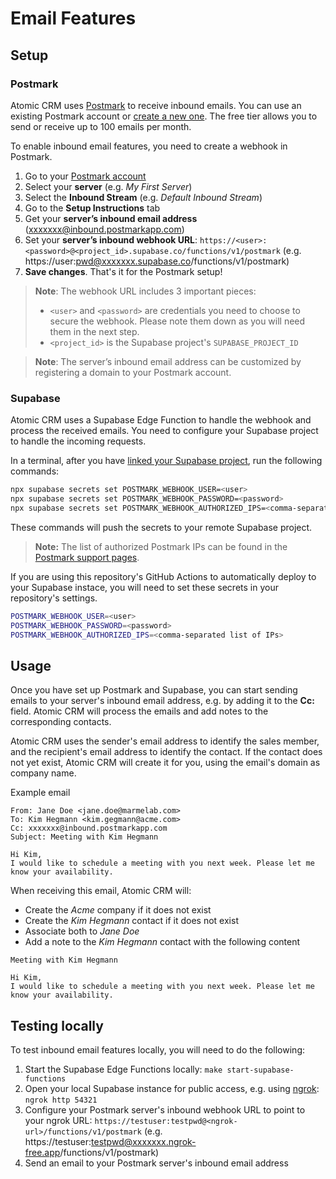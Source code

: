 # Email Features

## Setup

### Postmark

Atomic CRM uses [Postmark](https://postmarkapp.com/) to receive inbound emails. You can use an existing Postmark account or [create a new one](https://account.postmarkapp.com/sign_up). The free tier allows you to send or receive up to 100 emails per month.

To enable inbound email features, you need to create a webhook in Postmark.

1. Go to your [Postmark account](https://account.postmarkapp.com/)
2. Select your **server** (e.g. _My First Server_)
3. Select the **Inbound Stream** (e.g. _Default Inbound Stream_)
4. Go to the **Setup Instructions** tab
5. Get your **server’s inbound email address** (xxxxxxx@inbound.postmarkapp.com)
6. Set your **server’s inbound webhook URL**: `https://<user>:<password>@<project_id>.supabase.co/functions/v1/postmark` (e.g. https://user:pwd@xxxxxxx.supabase.co/functions/v1/postmark)
7. **Save changes**. That's it for the Postmark setup!

> **Note**: The webhook URL includes 3 important pieces:
> - `<user>` and `<password>` are credentials you need to choose to secure the webhook. Please note them down as you will need them in the next step.
> - `<project_id>` is the Supabase project's `SUPABASE_PROJECT_ID`

> **Note**: The server’s inbound email address can be customized by registering a domain to your Postmark account.

### Supabase

Atomic CRM uses a Supabase Edge Function to handle the webhook and process the received emails. You need to configure your Supabase project to handle the incoming requests.

In a terminal, after you have [linked your Supabase project](#using-an-existing-supabase-instance), run the following commands:

```sh
npx supabase secrets set POSTMARK_WEBHOOK_USER=<user>
npx supabase secrets set POSTMARK_WEBHOOK_PASSWORD=<password>
npx supabase secrets set POSTMARK_WEBHOOK_AUTHORIZED_IPS=<comma-separated list of IPs>
```

These commands will push the secrets to your remote Supabase project.

> **Note:** The list of authorized Postmark IPs can be found in the [Postmark support pages](https://postmarkapp.com/support/article/800-ips-for-firewalls#webhooks).

If you are using this repository's GitHub Actions to automatically deploy to your Supabase instace, you will need to set these secrets in your repository's settings.

```sh
POSTMARK_WEBHOOK_USER=<user>
POSTMARK_WEBHOOK_PASSWORD=<password>
POSTMARK_WEBHOOK_AUTHORIZED_IPS=<comma-separated list of IPs>
```

## Usage

Once you have set up Postmark and Supabase, you can start sending emails to your server's inbound email address, e.g. by adding it to the **Cc:** field. Atomic CRM will process the emails and add notes to the corresponding contacts.

Atomic CRM uses the sender's email address to identify the sales member, and the recipient's email address to identify the contact. If the contact does not yet exist, Atomic CRM will create it for you, using the email's domain as company name.

Example email

```
From: Jane Doe <jane.doe@marmelab.com>
To: Kim Hegmann <kim.gegmann@acme.com>
Cc: xxxxxxx@inbound.postmarkapp.com
Subject: Meeting with Kim Hegmann

Hi Kim,
I would like to schedule a meeting with you next week. Please let me know your availability.
```

When receiving this email, Atomic CRM will:
- Create the _Acme_ company if it does not exist
- Create the _Kim Hegmann_ contact if it does not exist
- Associate both to _Jane Doe_
- Add a note to the _Kim Hegmann_ contact with the following content

```
Meeting with Kim Hegmann

Hi Kim,
I would like to schedule a meeting with you next week. Please let me know your availability.
```

## Testing locally

To test inbound email features locally, you will need to do the following:

1. Start the Supabase Edge Functions locally: `make start-supabase-functions`
2. Open your local Supabase instance for public access, e.g. using [ngrok](https://ngrok.com/): `ngrok http 54321`
3. Configure your Postmark server's inbound webhook URL to point to your ngrok URL: `https://testuser:testpwd@<ngrok-url>/functions/v1/postmark` (e.g. https://testuser:testpwd@xxxxxxx.ngrok-free.app/functions/v1/postmark)
4. Send an email to your Postmark server's inbound email address
